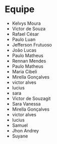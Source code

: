 # Equipe

- Kelvys Moura
- Victor de Souza
- Rafael César
- Paulo Luan
- Jefferson Frutuoso
- João Lucas
- Paulo Matheus 
- Rennan Mendes
- Paulo Matheus
- Maria Cibeli
- Mirella Gonçalves
- victor alves
- lucius
- sara
- Victor de Souzagit 
- Sara Vanessa
- Mirella Gonçalves
- victor alves
- lucius
- Samuel
- Jhon Andrey
- Suyane


